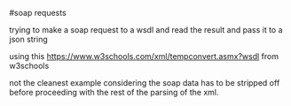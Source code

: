 #soap requests

trying to make a soap request to  a wsdl and read the result and pass it to a json string

using this 
https://www.w3schools.com/xml/tempconvert.asmx?wsdl
from w3schools

not the cleanest example considering the soap data has to be stripped off before proceeding with the rest of the parsing of the xml.
